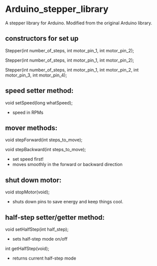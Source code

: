 Arduino_stepper_library
=======================

A stepper library for Arduino. Modified from the original Arduino library.

## constructors for set up

Stepper(int number_of_steps, int motor_pin_1, int motor_pin_2);

Stepper(int number_of_steps, int motor_pin_1, int motor_pin_2);

Stepper(int number_of_steps, int motor_pin_1, int motor_pin_2, int motor_pin_3, int motor_pin_4);

## speed setter method:

void setSpeed(long whatSpeed);
- speed in RPMs

## mover methods:

void stepForward(int steps_to_move);

void stepBackward(int steps_to_move);
- set speed first!
- moves smoothly in the forward or backward direction

## shut down motor:

void stopMotor(void);
- shuts down pins to save energy and keep things cool.

## half-step setter/getter method:

void setHalfStep(int half_step);
- sets half-step mode on/off

int getHalfStep(void);
- returns current half-step mode
